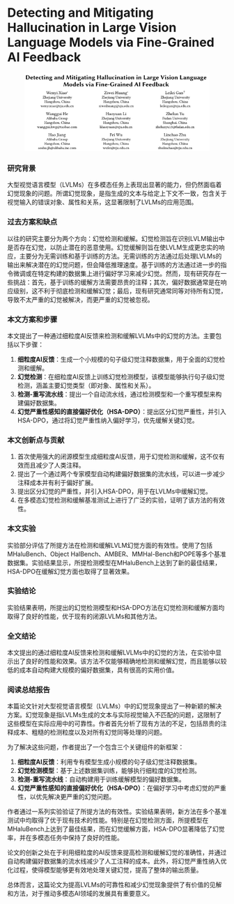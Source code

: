 # Detecting and Mitigating Hallucination in Large Vision Language Models via Fine-Grained AI Feedback

<figure><img src="../.gitbook/assets/image.png" alt=""><figcaption></figcaption></figure>

### 研究背景

大型视觉语言模型（LVLMs）在多模态任务上表现出显著的能力，但仍然面临着幻觉现象的问题。所谓幻觉现象，是指生成的文本与给定上下文不一致，包含关于视觉输入的错误对象、属性和关系，这显著限制了LVLMs的应用范围。

### 过去方案和缺点

以往的研究主要分为两个方向：幻觉检测和缓解。幻觉检测旨在识别LVLM输出中是否存在幻觉，以防止潜在的恶意使用。幻觉缓解则旨在使LVLM生成更忠实的响应，主要分为无需训练和基于训练的方法。无需训练的方法通过后处理LVLMs的输出来解决潜在的幻觉问题，但会降低推理速度。基于训练的方法通过进一步的指令微调或在特定构建的数据集上进行偏好学习来减少幻觉。然而，现有研究存在一些挑战：首先，基于训练的缓解方法需要昂贵的注释；其次，偏好数据通常是在响应级别，这不利于彻底检测和缓解幻觉；最后，现有研究通常同等对待所有幻觉，导致不太严重的幻觉被解决，而更严重的幻觉被忽视。

### 本文方案和步骤

本文提出了一种通过细粒度AI反馈来检测和缓解LVLMs中的幻觉的方法。主要包括以下步骤：

1. **细粒度AI反馈**：生成一个小规模的句子级幻觉注释数据集，用于全面的幻觉检测和缓解。
2. **幻觉检测**：在细粒度AI反馈上训练幻觉检测模型，该模型能够执行句子级幻觉检测，涵盖主要幻觉类型（即对象、属性和关系）。
3. **检测-重写流水线**：提出一个自动流水线，通过检测模型和一个重写模型来构建偏好数据集。
4. **幻觉严重性感知的直接偏好优化（HSA-DPO）**：提出区分幻觉严重性，并引入HSA-DPO，通过将幻觉严重性纳入偏好学习，优先缓解关键幻觉。

### 本文创新点与贡献

1. 首次使用强大的闭源模型生成细粒度AI反馈，用于幻觉检测和缓解，这不仅有效而且减少了人类注释。
2. 提出了一个通过两个专家模型自动构建偏好数据集的流水线，可以进一步减少注释成本并有利于偏好扩展。
3. 提出区分幻觉的严重性，并引入HSA-DPO，用于在LVLMs中缓解幻觉。
4. 在多模态幻觉检测和缓解基准测试上进行了广泛的实验，证明了该方法的有效性。

### 本文实验

实验部分评估了所提方法在检测和缓解LVLM幻觉方面的有效性。使用了包括MHaluBench、Object HalBench、AMBER、MMHal-Bench和POPE等多个基准数据集。实验结果显示，所提检测模型在MHaluBench上达到了新的最佳结果，HSA-DPO在缓解幻觉方面也取得了显著效果。

### 实验结论

实验结果表明，所提出的幻觉检测模型和HSA-DPO方法在幻觉检测和缓解方面均取得了良好的性能，优于现有的闭源LVLMs和其他方法。

### 全文结论

本文提出的通过细粒度AI反馈来检测和缓解LVLMs中的幻觉的方法，在实验中显示出了良好的性能和效果。该方法不仅能够精确地检测和缓解幻觉，而且能够以较低的成本自动构建大规模的偏好数据集，具有很高的实用价值。

### 阅读总结报告

本篇论文针对大型视觉语言模型（LVLMs）中的幻觉现象提出了一种新颖的解决方案。幻觉现象是指LVLMs生成的文本与实际视觉输入不匹配的问题，这限制了这些模型在实际应用中的可靠性。作者首先分析了现有方法的不足，包括昂贵的注释成本、粗糙的检测粒度以及对所有幻觉同等处理的问题。

为了解决这些问题，作者提出了一个包含三个关键组件的新框架：

1. **细粒度AI反馈**：利用专有模型生成小规模的句子级幻觉注释数据集。
2. **幻觉检测模型**：基于上述数据集训练，能够执行细粒度的幻觉检测。
3. **检测-重写流水线**：自动构建用于训练缓解模型的偏好数据集。
4. **幻觉严重性感知的直接偏好优化（HSA-DPO）**：在偏好学习中考虑幻觉的严重性，以优先解决更严重的幻觉问题。

作者通过一系列实验验证了所提方法的有效性。实验结果表明，新方法在多个基准测试中均取得了优于现有技术的性能。特别是在幻觉检测方面，所提模型在MHaluBench上达到了最佳结果，而在幻觉缓解方面，HSA-DPO显著降低了幻觉率，并在多模态任务中保持了良好的性能。

论文的创新之处在于利用细粒度的AI反馈来提高检测和缓解幻觉的准确性，并通过自动构建偏好数据集的流水线减少了人工注释的成本。此外，将幻觉严重性纳入优化过程，使得模型能够更有效地处理关键幻觉，提高了整体的输出质量。

总体而言，这篇论文为提高LVLMs的可靠性和减少幻觉现象提供了有价值的见解和方法，对于推动多模态AI领域的发展具有重要意义。
